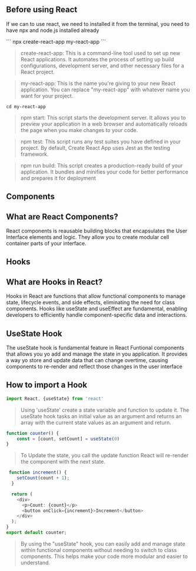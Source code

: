 
## Before using React
<p> If we can to use react, we need to installed it from the terminal, you need to have npx and node.js installed already </p>
```
npx create-react-app my-react-app
```

> create-react-app: This is a command-line tool used to set up new React applications. It automates the process of setting up build configurations, development server, and other necessary files for a React project.

> my-react-app: This is the name you're giving to your new React application. You can replace "my-react-app" with whatever name you want for your project.
```
cd my-react-app
```
>npm start: This script starts the development server. It allows you to preview your application in a web browser and automatically reloads the page when you make changes to your code.

>npm test: This script runs any test suites you have defined in your project. By default, Create React App uses Jest as the testing framework.

>npm run build: This script creates a production-ready build of your application. It bundles and minifies your code for better performance and prepares it for deployment
## Components
<h2>What are React Components?</h2>
<p> React components is reausable building blocks that encapsulates the User Interface elements and logic. They allow you to create modular cell container parts of your interface. </p>

## Hooks 
<h2> What are Hooks in React? </h2>
<p> Hooks in React are functions that allow functional components to manage state, lifecycle events, and side effects, eliminating the need for class components. Hooks like useState and useEffect are fundamental, enabling developers to efficiently handle component-specific data and interactions. </p>

<h2> UseState Hook </h2>
<p> The useState hook is fundamental feature in React Funtional components that allows you yo add and manage the state in you application. It provides a way yo store and update data that can change overtime, causing components to re-render and reflect those changes in the user interface </p>

## How to import a Hook

```js
import React, {useState} from 'react'
```
> Using 'useState' create a state variable and function to update it. The useState hook tasks an initial value as an argument and returns an array with the current state values as an argument and return. 

```js
function counter() {
    const = [count, setCount] = useState(0)
}
```

> To Update the state, you call the update function React will re-render the component with the next state.

```js
 function increment() {
    setCount(count + 1);
  }

  return (
    <div>
      <p>Count: {count}</p>
      <button onClick={increment}>Increment</button>
    </div>
  );
}
export default counter;

```
>By using the "useState" hook, you can easily add and manage state within functional components without needing to switch to class components. This helps make your code more modular and easier to understand.